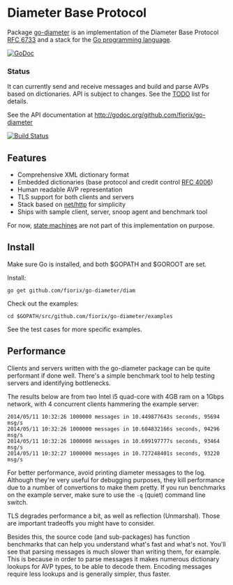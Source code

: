 # Diameter Base Protocol

Package [go-diameter](http://godoc.org/github.com/fiorix/go-diameter) is an
implementation of the
Diameter Base Protocol [RFC 6733](http://tools.ietf.org/html/rfc6733)
and a stack for the [Go programming language](http://golang.org).

[![GoDoc](https://godoc.org/github.com/fiorix/go-diameter?status.svg)](https://godoc.org/github.com/fiorix/go-diameter)

### Status

It can currently send and receive messages and build and parse AVPs based on
dictionaries. API is subject to changes. See the [TODO](./TODO) list for
details.

See the API documentation at http://godoc.org/github.com/fiorix/go-diameter


[![Build Status](https://secure.travis-ci.org/fiorix/go-diameter.png)](http://travis-ci.org/fiorix/go-diameter)


## Features

- Comprehensive XML dictionary format
- Embedded dictionaries (base protocol and credit control [RFC 4006](http://tools.ietf.org/html/rfc4006))
- Human readable AVP representation
- TLS support for both clients and servers
- Stack based on [net/http](http://golang.org/pkg/net/http/) for simplicity
- Ships with sample client, server, snoop agent and benchmark tool

For now, [state machines](http://tools.ietf.org/html/rfc6733#section-4) are
not part of this implementation on purpose.


## Install

Make sure Go is installed, and both $GOPATH and $GOROOT are set.

Install:

	go get github.com/fiorix/go-diameter/diam

Check out the examples:

	cd $GOPATH/src/github.com/fiorix/go-diameter/examples

See the test cases for more specific examples.


## Performance

Clients and servers written with the go-diameter package can be quite
performant if done well. There's a simple benchmark tool to help testing
servers and identifying bottlenecks.

The results below are from two Intel i5 quad-core with 4GB ram on a 1Gbps
network, with 4 concurrent clients hammering the example server:

	2014/05/11 10:32:26 1000000 messages in 10.449877643s seconds, 95694 msg/s
	2014/05/11 10:32:26 1000000 messages in 10.604832166s seconds, 94296 msg/s
	2014/05/11 10:32:26 1000000 messages in 10.699197777s seconds, 93464 msg/s
	2014/05/11 10:32:27 1000000 messages in 10.727248401s seconds, 93220 msg/s

For better performance, avoid printing diameter messages to the log.
Although they're very useful for debugging purposes, they kill performance
due to a number of convertions to make them pretty. If you run benchmarks
on the example server, make sure to use the `-q` (quiet) command line switch.

TLS degrades performance a bit, as well as reflection (Unmarshal). Those are
important tradeoffs you might have to consider.

Besides this, the source code (and sub-packages) has function benchmarks
that can help you understand what's fast and what's not. You'll see that
parsing messages is much slower than writing them, for example. This is
because in order to parse messages it makes numerous dictionary lookups
for AVP types, to be able to decode them. Encoding messages require less
lookups and is generally simpler, thus faster.

